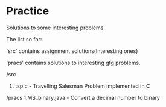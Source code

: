 # Practice

Solutions to some interesting problems.

The list so far:

'src' contains assignment solutions(Interesting ones)  

'pracs' contains solutions to interesting gfg problems.

/src
1. tsp.c - Travelling Salesman Problem implemented in C

/pracs
1.MS_binary.java - Convert a decimal number to binary

